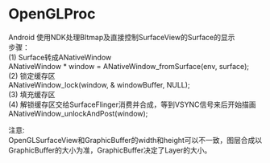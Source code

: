 # OpenGLProc
Android 使用NDK处理BItmap及直接控制SurfaceView的Surface的显示  
步骤：  
(1) Surface转成ANativeWindow  
ANativeWindow * window = ANativeWindow_fromSurface(env, surface);  
(2) 锁定缓存区  
ANativeWindow_lock(window, & windowBuffer, NULL);  
(3) 填充缓存区  
(4) 解锁缓存区交给SurfaceFlinger消费并合成，等到VSYNC信号来后开始描画  
ANativeWindow_unlockAndPost(window);  

注意:  
OpenGLSurfaceView和GraphicBuffer的width和height可以不一致，图层合成以GraphicBuffer的大小为准，GraphicBuffer决定了Layer的大小。